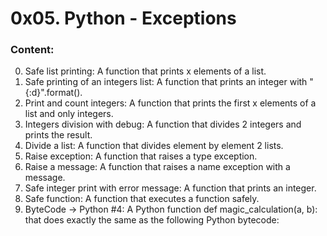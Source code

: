 # 0x05. Python - Exceptions

### Content:

0. Safe list printing: A function that prints x elements of a list.
1. Safe printing of an integers list: A function that prints an integer with "{:d}".format().
2. Print and count integers: A function that prints the first x elements of a list and only integers.
3. Integers division with debug: A function that divides 2 integers and prints the result.
4. Divide a list: A function that divides element by element 2 lists.
5. Raise exception: A function that raises a type exception.
6. Raise a message: A function that raises a name exception with a message.
7. Safe integer print with error message: A function that prints an integer.
8. Safe function: A function that executes a function safely.
9. ByteCode -> Python #4: A Python function def magic_calculation(a, b): that does exactly the same as the following Python bytecode: